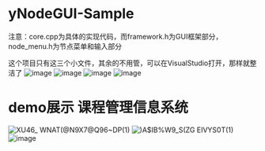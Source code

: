 # yNodeGUI-Sample

注意：core.cpp为具体的实现代码，而framework.h为GUI框架部分，node_menu.h为节点菜单和输入部分

这个项目只有这三个小文件，其余的不用管，可以在VisualStudio打开，那样就整洁了
![image](https://user-images.githubusercontent.com/102401735/232516823-d7c599e0-9252-45a0-a4c0-822012c18ac0.png)
![image](https://user-images.githubusercontent.com/102401735/232516879-c2ffa7bf-7ab7-412c-ae04-b3149d5ff88c.png)
![image](https://user-images.githubusercontent.com/102401735/232516934-724594a9-295e-4ccc-9462-fd810c963e1d.png)
![image](https://user-images.githubusercontent.com/102401735/232517015-0ad17eff-ef45-4f02-bad6-8d2dc260d9b8.png)



# demo展示 课程管理信息系统
![XU46_ WNAT(@N9X7@Q96~DP(1)](https://user-images.githubusercontent.com/102401735/210708153-57b217cd-1c39-4807-a5a6-3491b8a3aa7c.png)
![`)A$IB%W9_S(ZG` EIVYS0T(1)](https://user-images.githubusercontent.com/102401735/210708171-f9381628-22e6-4f81-b43f-cf506db0c33f.png)
![image](https://user-images.githubusercontent.com/102401735/210708204-9b2827bd-805b-4eec-ae7c-e2bae25f54c8.png)

